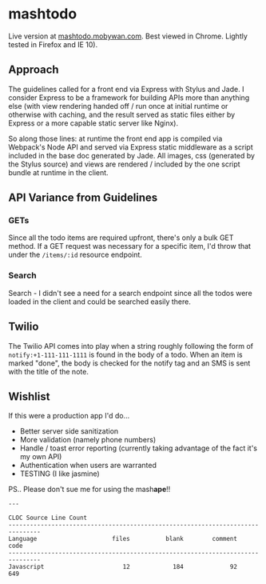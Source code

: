 # mashtodo

Live version at [mashtodo.mobywan.com](http://mashtodo.mobywan.com). Best viewed in Chrome. Lightly tested in Firefox and IE 10).

## Approach

The guidelines called for a front end via Express with Stylus and Jade. I consider Express to be a framework for building APIs more than anything else (with view rendering handed off / run once at initial runtime or otherwise with caching, and the result served as static files either by Express or a more capable static server like Nginx).

So along those lines: at runtime the front end app is compiled via Webpack's Node API and served via Express static middleware as a script included in the base doc generated by Jade. All images, css (generated by the Stylus source) and views are rendered / included by the one script bundle at runtime in the client.

## API Variance from Guidelines

### GETs

Since all the todo items are required upfront, there's only a bulk GET method. If a GET request was necessary for a specific item, I'd throw that under the `/items/:id` resource endpoint.

### Search

Search - I didn't see a need for a search endpoint since all the todos were loaded in the client and could be searched easily there.

## Twilio

The Twilio API comes into play when a string roughly following the form of `notify:+1-111-111-1111` is found in the body of a todo. When an item is marked "done", the body is checked for the notify tag and an SMS is sent with the title of the note.

## Wishlist

If this were a production app I'd do...

*   Better server side sanitization
*   More validation (namely phone numbers)
*   Handle / toast error reporting (currently taking advantage of the fact it's my own API)
*   Authentication when users are warranted
*   TESTING (I like jasmine)

PS.. Please don't sue me for using the mash**ape**!!
```
---

CLOC Source Line Count
-------------------------------------------------------------------------------
Language                     files          blank        comment           code
-------------------------------------------------------------------------------
Javascript                      12            184             92            649
```